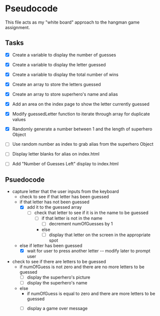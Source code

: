 # Pseudocode
This file acts as my "white board" approach to the hangman game assignment.

## Tasks
- [X] Create a variable to display the number of guesses
- [X] Create a variable to display the letter guessed
- [X] Create a variable to display the total number of wins
- [X] Create an array to store the letters guessed
- [X] Create an array to store superhero's name and alias
- [X] Add an area on the index page to show the letter currently guessed
- [X] Modify guessedLetter function to iterate through array for duplicate values
- [X] Randomly generate a number between 1 and the length of superhero Object
- [ ] Use random number as index to grab alias from the superhero Object
- [ ] Display letter blanks for alias on index.html
- [ ] Add "Number of Guesses Left" display to index.html


## Psuedocode
* capture letter that the user inputs from the keyboard
    - check to see if that letter has been guessed
    - if that letter has not been guessed
        - [X] add it to the guessed array
            - [ ] check that letter to see if it is in the name to be guessed
                - [ ] if that letter is not in the name
                    - [ ] decrement numOfGuesses by 1
                - else
                    - [ ] display that letter on the screen in the appropriate spot
    - else if letter has been guessed
        - [X] wait for user to press another letter -- modify later to prompt user
* check to see if there are letters to be guessed
    - if numOfGuess is not zero and there are no more letters to be guessed
        - [ ] display the superhero's picture
        - [ ] display the superhero's name
    - else
        - if numOfGuess is equal to zero and there are more letters to be guessed
        - [ ] display a game over message

